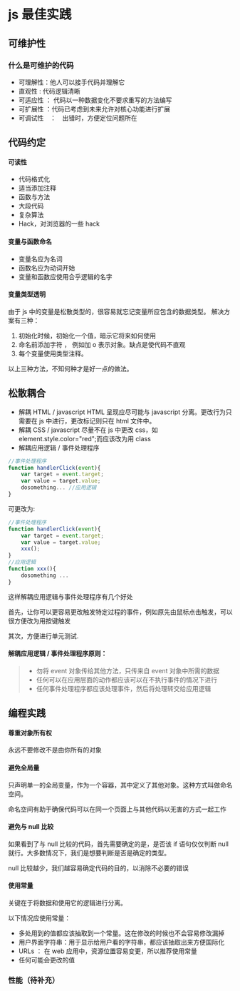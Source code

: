 # js 最佳实践

## 可维护性

### 什么是可维护的代码

-   可理解性：他人可以接手代码并理解它
-   直观性 : 代码逻辑清晰
-   可适应性 ： 代码以一种数据变化不要求重写的方法编写
-   可扩展性 ：代码已考虑到未来允许对核心功能进行扩展
-   可调试性　：　出错时，方便定位问题所在

## 代码约定

#### 可读性

-   代码格式化
-   适当添加注释
-   函数与方法
-   大段代码
-   复杂算法
-   Hack，对浏览器的一些 hack

#### 变量与函数命名

-   变量名应为名词
-   函数名应为动词开始
-   变量和函数应使用合乎逻辑的名字

#### 变量类型透明

由于 js 中的变量是松散类型的，很容易就忘记变量所应包含的数据类型。
解决方案有三种：

1. 初始化时候，初始化一个值，暗示它将来如何使用
2. 命名前添加字符 ， 例如加 o 表示对象。缺点是使代码不直观
3. 每个变量使用类型注释。

以上三种方法，不知何种才是好一点的做法。

## 松散耦合

-   解耦 HTML / javascript
    HTML 呈现应尽可能与 javascript 分离。更改行为只需要在 js 中进行，更改标记则只在 html 文件中。
-   解耦 CSS / javascript
    尽量不在 js 中更改 css，如 element.style.color="red";而应该改为用 class
-   解耦应用逻辑 / 事件处理程序

```javascript
//事件处理程序
function handlerClick(event){
    var target = event.target;
    var value = target.value;
    dosomething... //应用逻辑
}
```

可更改为:

```javascript
//事件处理程序
function handlerClick(event){
    var target = event.target;
    var value = target.value;
    xxx();
}
//应用逻辑
function xxx(){
    dosomething ...
}
```

这样解耦应用逻辑与事件处理程序有几个好处

首先，让你可以更容易更改触发特定过程的事件，例如原先由鼠标点击触发，可以很方便改为用按键触发

其次，方便进行单元测试.

#### 解耦应用逻辑 / 事件处理程序原则：

> -   勿将 event 对象传给其他方法，只传来自 event 对象中所需的数据
> -   任何可以在应用层面的动作都应该可以在不执行事件的情况下进行
> -   任何事件处理程序都应该处理事件，然后将处理转交给应用逻辑

## 编程实践

#### 尊重对象所有权

永远不要修改不是由你所有的对象

#### 避免全局量

只声明单一的全局变量，作为一个容器，其中定义了其他对象。这种方式叫做命名空间。

命名空间有助于确保代码可以在同一个页面上与其他代码以无害的方式一起工作

#### 避免与 null 比较

如果看到了与 null 比较的代码，首先需要确定的是，是否该 if 语句仅仅判断 null 就行。大多数情况下，我们是想要判断是否是确定的类型。

null 比较越少，我们越容易确定代码的目的，以消除不必要的错误

#### 使用常量

关键在于将数据和使用它的逻辑进行分离。

以下情况应使用常量：

-   多处用到的值都应该抽取到一个常量。这在修改的时候也不会容易修改漏掉
-   用户界面字符串：用于显示给用户看的字符串，都应该抽取出来方便国际化
-   URLs ： 在 web 应用中，资源位置容易变更，所以推荐使用常量
-   任何可能会更改的值

### 性能（待补充）
